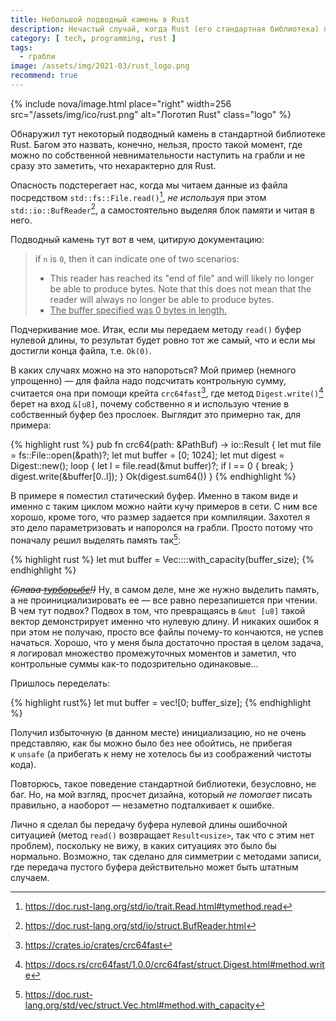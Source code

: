 ```yaml
---
title: Небольшой подводный камень в Rust
description: Нечастый случай, когда Rust (его стандартная библиотека) прямо-таки подталкивает сделать ошибку по невнимательности при чтении из файла в вектор.
category: [ tech, programming, rust ]
tags:
  - грабли
image: /assets/img/2021-03/rust_logo.png
recommend: true
---
```

{% include nova/image.html place="right" width=256 src="/assets/img/ico/rust.png" alt="Логотип Rust" class="logo" %}

Обнаружил тут некоторый подводный камень в стандартной библиотеке Rust. Багом это назвать, конечно, нельзя,
просто такой момент, где можно по собственной невнимательности наступить на грабли и не сразу это заметить, что
нехарактерно для Rust.

Опасность подстерегает нас, когда мы читаем данные из файла посредством `std::​fs::​File.read()`[^read], *не используя*
при этом `std::io::BufReader`[^bufreader], а самостоятельно выделяя блок памяти и читая в него.

Подводный камень тут вот в чем, цитирую документацию:

> if `n` is `0`, then it can indicate one of two scenarios:
>
> * This reader has reached its "end of file" and will likely no longer be able to produce bytes. Note that this
>   does not mean that the reader will always no longer be able to produce bytes.
> * <u>The buffer specified was 0 bytes in length.</u>

Подчеркивание мое. Итак, если мы передаем методу `read()` буфер нулевой длины, то результат будет ровно тот же самый,
что и если мы достигли конца файла, т.е. `Ok(0)`.

<!--more-->

В каких случаях можно на это напороться? Мой пример (немного упрощенно) — для файла надо подсчитать контрольную сумму,
считается она при помощи крейта `crc64fast`[^crc64fast], где метод `Digest.write()`[^write] берет на вход `&[u8]`, почему
собственно я и использую чтение в собственный буфер без прослоек. Выглядит это примерно так, для примера:

{% highlight rust %}
pub fn crc64(path: &PathBuf) -> io::Result<u64> {
  let mut file = fs::File::open(&path)?;
  let mut buffer = [0; 1024];
  let mut digest = Digest::new();
  loop {
    let l = file.read(&mut buffer)?;
    if l == 0 {
      break;
    }
    digest.write(&buffer[0..l]);
  }
  Ok(digest.sum64())
}
{% endhighlight %}

В примере я поместил статический буфер. Именно в таком виде и именно с таким циклом можно найти кучу примеров в сети.
С ним все хорошо, кроме того, что размер задается при компиляции. Захотел я это дело параметризовать и напоролся на гра­б­ли.
Просто потому что поначалу решил выделять память так[^wc]:

{% highlight rust %}
let mut buffer = Vec::<u8>::with_capacity(buffer_size);
{% endhighlight %}

~~*(Слава [турборыбе][turbofish]!)*~~ Ну, в самом деле, мне же нужно выделить память, а не проинициализировать ее — все равно перезапишется
при чтении. В чем тут подвох? Подвох в том, что превращаясь в `&mut [u8]` такой вектор демонстрирует именно что нулевую
длину. И никаких ошибок я при этом не получаю, просто все файлы почему-то кончаются, не успев начаться. Хорошо, что у меня
была достаточно простая в целом задача, я логировал множество промежуточных моментов и заметил, что контрольные суммы как-то
подозрительно одинаковые...

Пришлось переделать:

{% highlight rust%}
let mut buffer = vec![0; buffer_size];
{% endhighlight %}

Получил избыточную (в данном месте) инициализацию, но не очень представляю, как бы можно было без нее обойтись, не прибегая
к `unsafe` (а прибегать к нему не хотелось бы из соображений чистоты кода).

Повторюсь, такое поведение стандартной библиотеки, безусловно, не баг. Но, на мой взгляд, просчет дизайна, который
*не помогает* писать правильно, а наоборот — незаметно подталкивает к ошибке.

Лично я сделал бы передачу буфера нулевой длины ошибочной ситуацией (метод `read()` возвращает `Result<usize>`, так что
с этим нет проблем), поскольку не вижу, в каких ситуациях это было бы нормально. Возможно, так сделано для симметрии
с методами записи, где передача пустого буфера действительно может быть штатным случаем.


[logo]: /assets/img/2021-03/rust_logo.png

[^crc64fast]: <https://crates.io/crates/crc64fast>
[^read]: <https://doc.rust-lang.org/std/io/trait.Read.html#tymethod.read>
[^write]: <https://docs.rs/crc64fast/1.0.0/crc64fast/struct.Digest.html#method.write>
[^bufreader]: <https://doc.rust-lang.org/std/io/struct.BufReader.html>
[^wc]: <https://doc.rust-lang.org/std/vec/struct.Vec.html#method.with_capacity>

[turbofish]: https://turbo.fish/
